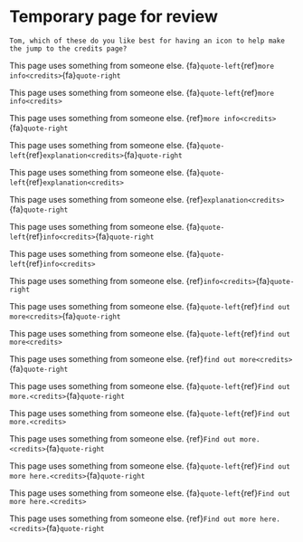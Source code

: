 # Temporary page for review

```{warning}
Tom, which of these do you like best for having an icon to help make the jump to the credits page?
```

This page uses something from someone else. {fa}`quote-left`{ref}`more info<credits>`{fa}`quote-right`

This page uses something from someone else. {fa}`quote-left`{ref}`more info<credits>`

This page uses something from someone else. {ref}`more info<credits>`{fa}`quote-right`

This page uses something from someone else. {fa}`quote-left`{ref}`explanation<credits>`{fa}`quote-right`

This page uses something from someone else. {fa}`quote-left`{ref}`explanation<credits>`

This page uses something from someone else. {ref}`explanation<credits>`{fa}`quote-right`

This page uses something from someone else. {fa}`quote-left`{ref}`info<credits>`{fa}`quote-right`

This page uses something from someone else. {fa}`quote-left`{ref}`info<credits>`

This page uses something from someone else. {ref}`info<credits>`{fa}`quote-right`

This page uses something from someone else. {fa}`quote-left`{ref}`find out more<credits>`{fa}`quote-right`

This page uses something from someone else. {fa}`quote-left`{ref}`find out more<credits>`

This page uses something from someone else. {ref}`find out more<credits>`{fa}`quote-right`

This page uses something from someone else. {fa}`quote-left`{ref}`Find out more.<credits>`{fa}`quote-right`

This page uses something from someone else. {fa}`quote-left`{ref}`Find out more.<credits>`

This page uses something from someone else. {ref}`Find out more.<credits>`{fa}`quote-right`

This page uses something from someone else. {fa}`quote-left`{ref}`Find out more here.<credits>`{fa}`quote-right`

This page uses something from someone else. {fa}`quote-left`{ref}`Find out more here.<credits>`

This page uses something from someone else. {ref}`Find out more here.<credits>`{fa}`quote-right`